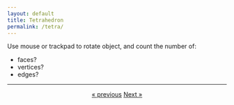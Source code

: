 ```yaml
---
layout: default
title: Tetrahedron
permalink: /tetra/
---
```


<div id="sketch-holder"></div>

Use mouse or trackpad to rotate object, and count the number of:   

- faces? 
- vertices?  
- edges?  

---

<script src="https://cdnjs.cloudflare.com/ajax/libs/p5.js/0.8.0/p5.min.js"></script>
<script>

function setup() {
	//createCanvas(710, 400, WEBGL);
	//createCanvas(600, 600, WEBGL);
	createCanvas(648, 400, WEBGL);
	//cvs.style('display', 'block');    
}

let s = 128;
//let rad60 = 60*PI/180;
let rad60 = radians(60);

function draw() {
	background(250);

	//drag to move the world.
	orbitControl(6,6);

	normalMaterial();
	//rotateX(-s/13);
	//rotateY(s);

	//fill(255);
    stroke('#222222');
	strokeWeight(4);
    line(0,0,0,s,0,0);
    line(s,0,0,s,s,0);
    line(s,s,0,0,s,0);
    line(0,s,0,0,0,0);
    line(0,0,0,s/2,s/2,s);
    line(s,0,0,s/2,s/2,s);
    line(s,s,0,s/2,s/2,s);
    line(0,s,0,s/2,s/2,s);

 //    push();

//    drawtetrahedron();
 //    pop();

}

function drawtetrahedron() {
   beginShape(TRIANGLES);
   vertex(-s/2,0,0);
   vertex(0,sin(rad60)*(-s),0);
   vertex(s/2,0,0);    
  endShape();
  beginShape(TRIANGLES);
   vertex(-s/2,0,0);
   vertex(0,sin(rad60)*(-s)*.5,sin(rad60)*(s));
   vertex(s/2,0,0);    
  endShape();
   beginShape(TRIANGLES);
   vertex(-s/2,0,0);
   vertex(0,sin(rad60)*(-s)*.5,sin(rad60)*(s));
   vertex(0,sin(rad60)*(-s),0);    
  endShape();
    beginShape(TRIANGLES);
     vertex(0,sin(rad60)*(-s),0);
     vertex(0,sin(rad60)*(-s)*.5,sin(rad60)*(s));
       vertex(s/2,0,0);
  endShape();
  
}


// function draw() {
// 	background(250);

// 	//drag to move the world.
// 	orbitControl(6,6);

// 	push();
	
// 	fill(255);

//   	beginShape();
//   	vertex(s, s, s);
//   	vertex(-s, -s, s);
//   	vertex(-s, s, -s);
//   	vertex(s, -s, -s);
//   	endShape(CLOSE);

// 	pop();

// 	normalMaterial();
// 	rotateX(-s/13);
// 	rotateY(s);
// }

</script>

<center>
	<a href="/cube/" class="previous">&laquo; previous</a>
	<a href="/octa/" class="next">Next &raquo;</a>
</center>


